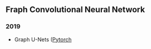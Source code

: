 

## Fraph Convolutional Neural Network


### 2019
* Graph U-Nets ([Pytorch](https://github.com/HongyangGao/Graph-U-Nets)


